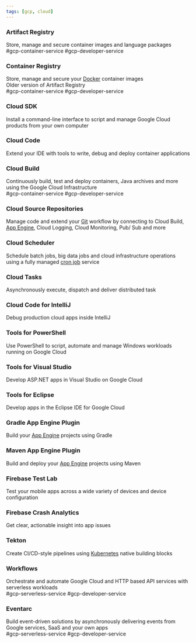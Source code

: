 ```yaml
---
tags: [gcp, cloud]
---
```


### Artifact Registry

Store, manage and secure container images and language packages  
#gcp-container-service #gcp-developer-service

### Container Registry

Store, manage and secure your [Docker](../../../Software%20Engineering/DevOps/Docker/Docker.md) container images  
Older version of Artifact Registry  
#gcp-container-service #gcp-developer-service

### Cloud SDK

Install a command-line interface to script and manage Google Cloud products from your own computer

### Cloud Code

Extend your IDE with tools to write, debug and deploy container applications

### Cloud Build

Continuously build, test and deploy containers, Java archives and more using the Google Cloud Infrastructure  
#gcp-container-service #gcp-developer-service

### Cloud Source Repositories

Manage code and extend your [Git](../../../Software%20Engineering/DevOps/Git/Git.md) workflow by connecting to Cloud Build, [App Engine](../GCP%20Compute%20Services/App%20Engine.md), Cloud Logging, Cloud Monitoring, Pub/ Sub and more

### Cloud Scheduler

Schedule batch jobs, big data jobs and cloud infrastructure operations using a fully managed [cron job](../../../Operating%20System/Linux/Commands/cron%20Command.md) service

### Cloud Tasks

Asynchronously execute, dispatch and deliver distributed task

### Cloud Code for IntelliJ

Debug production cloud apps inside IntelliJ

### Tools for PowerShell

Use PowerShell to script, automate and manage Windows workloads running on Google Cloud

### Tools for Visual Studio

Develop ASP.NET apps in Visual Studio on Google Cloud

### Tools for Eclipse

Develop apps in the Eclipse IDE for Google Cloud

### Gradle App Engine Plugin

Build your [App Engine](../GCP%20Compute%20Services/App%20Engine.md) projects using Gradle

### Maven App Engine Plugin

Build and deploy your [App Engine](../GCP%20Compute%20Services/App%20Engine.md) projects using Maven

### Firebase Test Lab

Test your mobile apps across a wide variety of devices and device configuration

### Firebase Crash Analytics

Get clear, actionable insight into app issues

### Tekton

Create CI/CD-style pipelines using [Kubernetes](../../../Software%20Engineering/DevOps/Kubernetes/Kubernetes.md) native building blocks

### Workflows

Orchestrate and automate Google Cloud and HTTP based API services with serverless workloads  
#gcp-serverless-service #gcp-developer-service 

### Eventarc

Build event-driven solutions by asynchronously delivering events from Google services, SaaS and your own apps  
#gcp-serverless-service #gcp-developer-service
